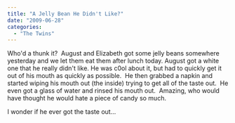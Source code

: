 ```yaml
---
title: "A Jelly Bean He Didn't Like?"
date: "2009-06-28"
categories: 
  - "The Twins"
---
```


Who'd a thunk it?  August and Elizabeth got some jelly beans somewhere yesterday and we let them eat them after lunch today. August got a white one that he really didn't like. He was c0ol about it, but had to quickly get it out of his mouth as quickly as possible.  He then grabbed a napkin and started wiping his mouth out (the inside) trying to get all of the taste out.  He even got a glass of water and rinsed his mouth out.  Amazing, who would have thought he would hate a piece of candy so much.

I wonder if he ever got the taste out...
